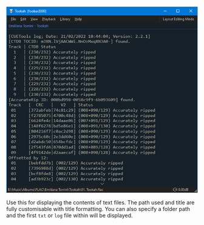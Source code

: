 ![text display](../images/text-reader.png)

Use this for displaying the contents of text files. The
path used and title are fully customisable with
title formatting. You can also specify a folder path
and the first `txt` or `log` file within will be
displayed.
